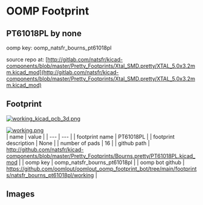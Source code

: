 # OOMP Footprint  
## PT61018PL  by none  
  
oomp key: oomp_natsfr_bourns_pt61018pl  
  
source repo at: [http://gitlab.com/natsfr/kicad-components/blob/master/Pretty_Footprints/Xtal_SMD.pretty/XTAL_5.0x3.2mm.kicad_mod](http://gitlab.com/natsfr/kicad-components/blob/master/Pretty_Footprints/Xtal_SMD.pretty/XTAL_5.0x3.2mm.kicad_mod)  
## Footprint  
  
[![working_kicad_pcb_3d.png](working_kicad_pcb_3d_600.png)](working_kicad_pcb_3d.png)  
  
[![working.png](working_600.png)](working.png)  
| name | value | 
| --- | --- | 
| footprint name | PT61018PL | 
| footprint description | None | 
| number of pads | 16 | 
| github path | http://github.com/natsfr/kicad-components/blob/master/Pretty_Footprints/Bourns.pretty/PT61018PL.kicad_mod | 
| oomp key | oomp_natsfr_bourns_pt61018pl | 
| oomp bot github | https://github.com/oomlout/oomlout_oomp_footprint_bot/tree/main/footprints/natsfr_bourns_pt61018pl/working | 
## Images  
